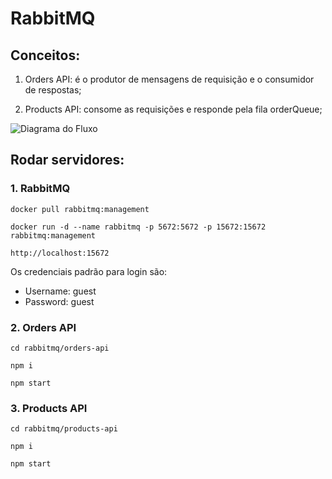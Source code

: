 # RabbitMQ

## Conceitos:

1. Orders API: é o produtor de mensagens de requisição e o consumidor de respostas;

2. Products API: consome as requisições e responde pela fila orderQueue;

![Diagrama do Fluxo](https://github.com/user-attachments/assets/ef317bc4-be96-4145-b69b-ba1fe54d53b6)

## Rodar servidores:

### 1. RabbitMQ
```
docker pull rabbitmq:management
```
```
docker run -d --name rabbitmq -p 5672:5672 -p 15672:15672 rabbitmq:management
```

```
http://localhost:15672
```
Os credenciais padrão para login são:
* Username: guest
* Password: guest

### 2. Orders API
```
cd rabbitmq/orders-api
```

```
npm i
```
```
npm start
```

### 3. Products API
```
cd rabbitmq/products-api
```

```
npm i
```
```
npm start
```
